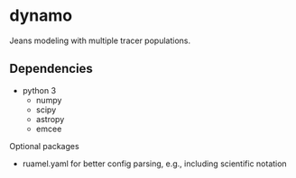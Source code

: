 # dynamo

Jeans modeling with multiple tracer populations.

## Dependencies

* python 3
  * numpy
  * scipy
  * astropy
  * emcee

Optional packages

* ruamel.yaml for better config parsing, e.g., including scientific notation
